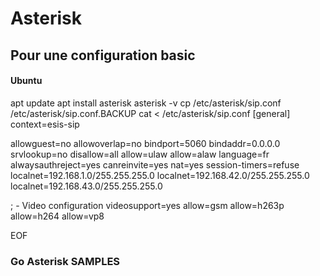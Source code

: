 # Asterisk
## Pour une configuration basic 
#### Ubuntu
apt update
apt install asterisk
asterisk -v
cp /etc/asterisk/sip.conf /etc/asterisk/sip.conf.BACKUP
cat <<EOF > /etc/asterisk/sip.conf
[general]
context=esis-sip

allowguest=no
allowoverlap=no
bindport=5060
bindaddr=0.0.0.0
srvlookup=no
disallow=all
allow=ulaw
allow=alaw 
language=fr
alwaysauthreject=yes
canreinvite=yes
nat=yes
session-timers=refuse
localnet=192.168.1.0/255.255.255.0
localnet=192.168.42.0/255.255.255.0
localnet=192.168.43.0/255.255.255.0

; - Video configuration
videosupport=yes
allow=gsm
allow=h263p
allow=h264
allow=vp8

EOF

### Go Asterisk SAMPLES
